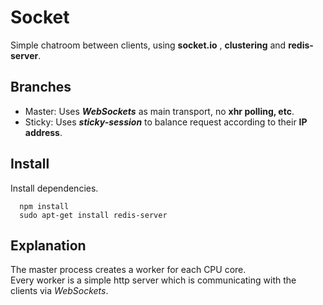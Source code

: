 Socket
==========

Simple chatroom between clients, using **socket.io** , **clustering** and **redis-server**.

## Branches
  * Master: Uses **_WebSockets_** as main transport, no **xhr polling, etc**.
  * Sticky: Uses **_sticky-session_** to balance request according to their **IP address**.

## Install
Install dependencies.
```
  npm install
  sudo apt-get install redis-server
```

## Explanation
The master process creates a worker for each CPU core.  
Every worker is a simple http server which is communicating with the clients via *WebSockets*.
